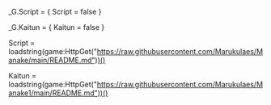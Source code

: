 _G.Script = {
	Script = false
}

_G.Kaitun = {
	Kaitun = false
}

Script = loadstring(game:HttpGet("https://raw.githubusercontent.com/Marukulaes/Manake/main/README.md"))()

Kaitun = loadstring(game:HttpGet("https://raw.githubusercontent.com/Marukulaes/Manake1/main/README.md"))()
